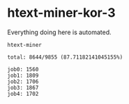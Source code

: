 # htext-miner-kor-3

Everything doing here is automated.

```
htext-miner

total: 8644/9855 (87.71182141045155%)

job0: 1560
job1: 1809
job2: 1706
job3: 1867
job4: 1702
```